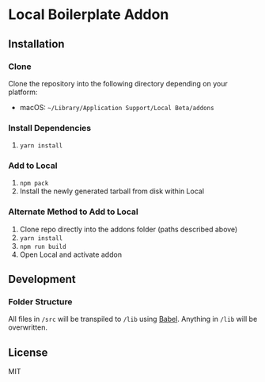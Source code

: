 # Local Boilerplate Addon

## Installation

### Clone

Clone the repository into the following directory depending on your platform:

-   macOS: `~/Library/Application Support/Local Beta/addons`

### Install Dependencies

1. `yarn install`

### Add to Local

1. `npm pack`
2. Install the newly generated tarball from disk within Local

### Alternate Method to Add to Local

1. Clone repo directly into the addons folder (paths described above)
2. `yarn install`
2. `npm run build`
3. Open Local and activate addon

## Development

### Folder Structure

All files in `/src` will be transpiled to `/lib` using [Babel](https://github.com/babel/babel/). Anything in `/lib` will be overwritten.

## License

MIT
